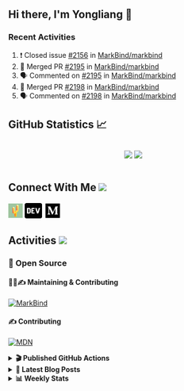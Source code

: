 ## Hi there, I'm Yongliang 👋

### Recent Activities

<!--START_SECTION:activity-->
1. ❗️ Closed issue [#2156](https://github.com/MarkBind/markbind/issues/2156) in [MarkBind/markbind](https://github.com/MarkBind/markbind)
2. 🎉 Merged PR [#2195](https://github.com/MarkBind/markbind/pull/2195) in [MarkBind/markbind](https://github.com/MarkBind/markbind)
3. 🗣 Commented on [#2195](https://github.com/MarkBind/markbind/issues/2195) in [MarkBind/markbind](https://github.com/MarkBind/markbind)
4. 🎉 Merged PR [#2198](https://github.com/MarkBind/markbind/pull/2198) in [MarkBind/markbind](https://github.com/MarkBind/markbind)
5. 🗣 Commented on [#2198](https://github.com/MarkBind/markbind/issues/2198) in [MarkBind/markbind](https://github.com/MarkBind/markbind)
<!--END_SECTION:activity-->

## GitHub Statistics :chart_with_upwards_trend:
<div align="center">
<div style="display: flex; align-items: center; justify-content: center;">

[![](https://github-readme-stats-tlylt.vercel.app/api?username=tlylt&show_icons=true&theme=tokyonight&hide_border=true&locale=en)](https://github.com/tlylt)
[![](https://github-readme-streak-stats.herokuapp.com/?user=tlylt&theme=tokyonight&hide_border=true)](https://github.com/tlylt)
</div>
</div>

## Connect With Me <img src="https://media.giphy.com/media/2wh5K5yE3ulp3xgYcG/giphy-downsized.gif" width="30">

<a href="https://www.yongliangliu.com/" target="_blank"><img align="center" src="static/site-icon.png" alt="yongliangliu.com" height="29" width="29" /></a>
<a href="https://dev.to/tlylt" target="_blank"><img align="center" src="static/dev-badge.svg" alt="dev.to/tlylt" height="35" width="35" /></a>
<a href="https://tlylt.medium.com" target="_blank"><img align="center" src="static/medium.png" alt="tlylt.medium.com" height="35" width="35" /></a>

## Activities <img src="https://media.giphy.com/media/WUlplcMpOCEmTGBtBW/giphy.gif" width="30">

### 🔭 Open Source

#### 👷‍♂️✍️ Maintaining & Contributing
[![MarkBind](https://github-readme-stats-tlylt.vercel.app/api/pin/?username=markbind&repo=markbind)](https://github.com/MarkBind/markbind)

#### ✍️ Contributing
[![MDN](https://github-readme-stats-tlylt.vercel.app/api/pin/?username=mdn&repo=content)](https://github.com/mdn/content)

<details>
<summary> <b>🎬 Published GitHub Actions </b> </summary>

[![install-graphviz](https://github-readme-stats-tlylt.vercel.app/api/pin/?username=tlylt&repo=install-graphviz)](https://github.com/tlylt/install-graphviz)

[![reposense-action](https://github-readme-stats-tlylt.vercel.app/api/pin/?username=tlylt&repo=reposense-action)](https://github.com/tlylt/reposense-action)

[![markbin-action](https://github-readme-stats-tlylt.vercel.app/api/pin/?username=markbind&repo=markbind-action)](https://github.com/MarkBind/markbind-action)

</details>

<details>
<summary> <b>📕 Latest Blog Posts</b> </summary>

<!-- BLOG-POST-LIST:START -->
- [Deploy a ChatGPT API Server in no time](https://www.yongliangliu.com/blog/chatgpt-nextjs-server/)
- [Creating a regex-based Markdown parser in TypeScript](https://www.yongliangliu.com/blog/rmark/)
- [Create VSCode Snippets for Markdown Blog Workflows](https://www.yongliangliu.com/blog/vscode-snippets/)
- [Brag Doc 2023](https://www.yongliangliu.com/blog/brag-doc-2023/)
- [My Journey into Open Source](https://www.yongliangliu.com/blog/my-journey-into-open-source/)
<!-- BLOG-POST-LIST:END -->

</details>

<details>
<summary> <b>📊 Weekly Stats</b> </summary>

<!--START_SECTION:waka-->
![Code Time](http://img.shields.io/badge/Code%20Time-859%20hrs%2029%20mins-blue)

**🐱 My GitHub Data** 

> 📦 605.4 kB Used in GitHub's Storage 
 > 
> 🏆 714 Contributions in the Year 2023
 > 
> 🚫 Not Opted to Hire
 > 
> 📜 166 Public Repositories 
 > 
> 🔑 29 Private Repositories 
 > 
**I'm an Early 🐤** 

```text
🌞 Morning                1736 commits        ██████████░░░░░░░░░░░░░░░   41.00 % 
🌆 Daytime                1182 commits        ███████░░░░░░░░░░░░░░░░░░   27.92 % 
🌃 Evening                1181 commits        ███████░░░░░░░░░░░░░░░░░░   27.89 % 
🌙 Night                  135 commits         █░░░░░░░░░░░░░░░░░░░░░░░░   03.19 % 
```
📅 **I'm Most Productive on Sunday** 

```text
Monday                   632 commits         ████░░░░░░░░░░░░░░░░░░░░░   14.93 % 
Tuesday                  630 commits         ████░░░░░░░░░░░░░░░░░░░░░   14.88 % 
Wednesday                594 commits         ████░░░░░░░░░░░░░░░░░░░░░   14.03 % 
Thursday                 598 commits         ████░░░░░░░░░░░░░░░░░░░░░   14.12 % 
Friday                   573 commits         ███░░░░░░░░░░░░░░░░░░░░░░   13.53 % 
Saturday                 513 commits         ███░░░░░░░░░░░░░░░░░░░░░░   12.12 % 
Sunday                   694 commits         ████░░░░░░░░░░░░░░░░░░░░░   16.39 % 
```


📊 **This Week I Spent My Time On** 

```text
🕑︎ Time Zone: Asia/Singapore

💬 Programming Languages: 
Markdown                 10 hrs 15 mins      ██████████████░░░░░░░░░░░   55.20 % 
TypeScript               2 hrs 39 mins       ████░░░░░░░░░░░░░░░░░░░░░   14.27 % 
C#                       2 hrs 22 mins       ███░░░░░░░░░░░░░░░░░░░░░░   12.75 % 
reStructuredText         39 mins             █░░░░░░░░░░░░░░░░░░░░░░░░   03.52 % 
HTML                     35 mins             █░░░░░░░░░░░░░░░░░░░░░░░░   03.20 % 
```


 Last Updated on 11/03/2023 00:33:45 UTC
<!--END_SECTION:waka-->

</details>
